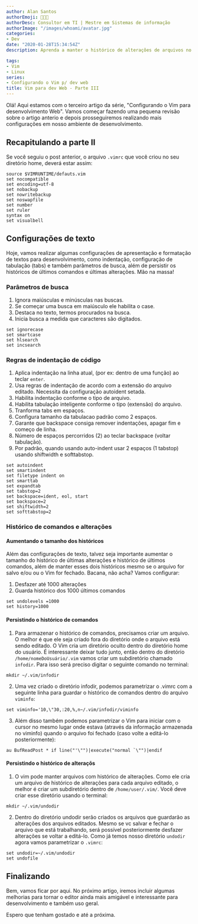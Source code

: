 ```yaml
---
author: Alan Santos
authorEmoji: 👨🏻‍💻
authorDesc: Consultor em TI | Mestre em Sistemas de informação
authorImage: "/images/whoami/avatar.jpg"
categories:
- Dev
date: "2020-01-28T15:34:54Z"
description: Aprenda a manter o histórico de alterações de arquivos no Vim, mesmo fechando o editor. Saiba como parametrizar identação do código, numeração das linhas e muito mais.

tags:
- Vim
- Linux
series:
- Configurando o Vim p/ dev web
title: Vim para dev Web - Parte III
---
```


Olá! Aqui estamos com o terceiro artigo da série, "Configurando o Vim para desenvolvimento Web". Vamos começar fazendo uma pequena revisão sobre o artigo anterio e depois prosseguiremos realizando mais configurações em nosso ambiente de desenvolvimento.

## Recapitulando a parte II
Se você seguiu o post anterior, o arquivo `.vimrc` que você criou no seu diretório home, deverá estar assim:

```
source $VIMRUNTIME/defauts.vim
set nocompatible
set encoding=utf-8
set nobackup
set nowritebackup
set noswapfile
set number
set ruler
syntax on
set visualbell
```

## Configurações de texto
Hoje, vamos realizar algumas configurações de apresentação e formatação de textos para
desenvolvimento, como indentação, configuração de tabulação (tabs) e também parâmetros de
busca, além de persistir os históricos de últimos comandos e últimas alterações. Mão na massa!

### Parâmetros de busca

1. Ignora maiúsculas e minúsculas nas buscas.
2. Se começar uma busca em maiúsculo ele habilita o case.
3. Destaca no texto, termos procurados na busca.
4. Inicia busca a medida que caracteres são digitados.

```
set ignorecase
set smartcase
set hlsearch
set incsearch
```

### Regras de indentação de código

1. Aplica indentação na linha atual, (por ex: dentro de uma função) ao teclar `enter`.
2. Usa regras de indentação de acordo com a extensão do arquivo editado. Necessita da configuração autoident setada.
3. Habilita indentação conforme o tipo de arquivo.
4. Habilita tabulação inteligente conforme o tipo (extensão) do arquivo.
5. Tranforma tabs em espaços.
6. Configura tamanho da tabulacao padrão como 2 espaços.
7. Garante que backspace consiga remover indentações, apagar fim e começo de linha.
8. Número de espaços percorridos (2) ao teclar backspace (voltar tabulação).
9. Por padrão, quando usando auto-indent usar 2 espaços (1 tabstop) usando shiftwidth e
   softtabstop.
```
set autoindent
set smartindent
set filetype indent on
set smarttab
set expandtab
set tabstop=2
set backspace=ident, eol, start
set backspace=2
set shiftwidth=2
set softtabstop=2
```

### Histórico de comandos e alterações

#### Aumentando o tamanho dos históricos

Além das configurações de texto, talvez seja importante aumentar o tamanho do histórico de
últimas alterações e histórico de últimos comandos, além de manter esses dois históricos mesmo
se o arquivo for salvo e/ou ou o Vim for fechado. Bacana, não acha? Vamos configurar:

1. Desfazer até 1000 alterações
2. Guarda histórico dos 1000 últimos comandos
```
set undolevels =1000
set history=1000
```

#### Persistindo o histórico de comandos

1. Para armazenar o histórico de comandos, precisamos criar um arquivo. O melhor é que ele
   seja criado fora do diretório onde o arquivo está sendo editado. O Vim cria um diretório oculto dentro do diretório home do usuário. É interessante deixar tudo junto, então dentro do diretório `/home/nomeDoUsuário/.vim` vamos criar um subdiretório chamado `infodir`. Para isso será preciso digitar o seguinte comando no terminal:
```
mkdir ~/.vim/infodir
```
2. Uma vez criado o diretório infodir, podemos parametrizar o .vimrc com a seguinte linha para guardar o histórico de comandos dentro do arquivo `viminfo`:
```
set viminfo='10,\"30,:20,%,n~/.vim/infodir/viminfo
```
3. Além disso também podemos parametrizar o Vim para iniciar com o cursor no mesmo lugar onde estava (através da informação armazenada no viminfo) quando o arquivo foi fechado (caso volte a editá-lo posteriormente):
```
au BufReadPost * if line("'\"")|execute("normal `\"")|endif
```

#### Persistindo o histórico de alteraçõs

1. O vim pode manter arquivos com histórico de alterações. Como ele cria um arquivo de histórico de alterações para cada arquivo editado, o melhor é criar um subdiretório dentro de `/home/user/.vim/`. Você deve criar esse diretório usando o terminal:
```
mkdir ~/.vim/undodir
```
2. Dentro do diretório undodir serão criados os arquivos que guardarão as alterações dos arquivos editados. Mesmo se vc salvar e fechar o arquivo que está trabalhando, será possível posteriormente desfazer alterações se voltar a editá-lo. Como já temos nosso diretório `undodir` agora vamos parametrizar o `.vimrc`:
```
set undodir=~/.vim/undodir
set undofile
```

## Finalizando

Bem, vamos ficar por aqui. No próximo artigo, iremos incluir algumas melhorias para tornar o editor ainda mais amigável e interessante para desenvolvimento e também uso geral.

Espero que tenham gostado e até a próxima.
